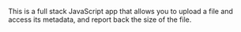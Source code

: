 This is a full stack JavaScript app that allows you to upload a file and access its metadata, and report back the size of the file.